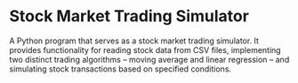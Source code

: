 # Stock Market Trading Simulator

A Python program that serves as a stock market trading simulator. It
provides functionality for reading stock data from CSV files, implementing
two distinct trading algorithms – moving average and linear regression
– and simulating stock transactions based on specified conditions.